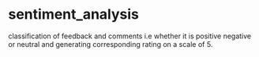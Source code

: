 # sentiment_analysis
classification of feedback and comments i.e whether it is positive negative or neutral and generating corresponding rating on a scale of 5.
